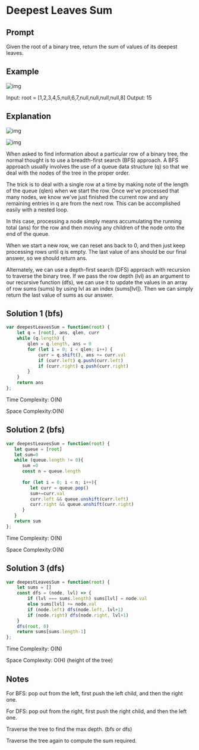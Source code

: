 # Deepest Leaves Sum

## Prompt
Given the root of a binary tree, return the sum of values of its deepest leaves.

## Example
![img](https://assets.leetcode.com/uploads/2019/07/31/1483_ex1.png)

Input: root = [1,2,3,4,5,null,6,7,null,null,null,null,8]
Output: 15

## Explanation

![img](https://leetcode.com/problems/deepest-leaves-sum/Figures/1302/traversals.png)

![img](https://leetcode.com/problems/deepest-leaves-sum/Figures/1302/dfs_bfs2.png)

When asked to find information about a particular row of a binary tree, the normal thought is to use a breadth-first search (BFS) approach. A BFS approach usually involves the use of a queue data structure (q) so that we deal with the nodes of the tree in the proper order.

The trick is to deal with a single row at a time by making note of the length of the queue (qlen) when we start the row. Once we've processed that many nodes, we know we've just finished the current row and any remaining entries in q are from the next row. This can be accomplished easily with a nested loop.

In this case, processing a node simply means accumulating the running total (ans) for the row and then moving any children of the node onto the end of the queue.

When we start a new row, we can reset ans back to 0, and then just keep processing rows until q is empty. The last value of ans should be our final answer, so we should return ans.

Alternately, we can use a depth-first search (DFS) approach with recursion to traverse the binary tree. If we pass the row depth (lvl) as an argument to our recursive function (dfs), we can use it to update the values in an array of row sums (sums) by using lvl as an index (sums[lvl]). Then we can simply return the last value of sums as our answer.

## Solution 1 (bfs)

```js
var deepestLeavesSum = function(root) {
    let q = [root], ans, qlen, curr
    while (q.length) {
        qlen = q.length, ans = 0
        for (let i = 0; i < qlen; i++) {
            curr = q.shift(), ans += curr.val
            if (curr.left) q.push(curr.left)
            if (curr.right) q.push(curr.right)
        }
    }
    return ans
};
```

Time Complexity: O(N)

Space Complexity:O(N)

## Solution 2 (bfs)

```js
var deepestLeavesSum = function(root) {
   let queue = [root]
   let sum=0
   while (queue.length != 0){
      sum =0
      const n = queue.length
      
      for (let i = 0; i < n; i++){
         let curr = queue.pop()
         sum+=curr.val
         curr.left && queue.unshift(curr.left)
         curr.right && queue.unshift(curr.right)
      }
   }
   return sum
};
```

Time Complexity: O(N)

Space Complexity:O(N)

## Solution 3 (dfs)
```js
var deepestLeavesSum = function(root) {
    let sums = []
    const dfs = (node, lvl) => {
        if (lvl === sums.length) sums[lvl] = node.val
        else sums[lvl] += node.val
        if (node.left) dfs(node.left, lvl+1)
        if (node.right) dfs(node.right, lvl+1)
    }
    dfs(root, 0)
    return sums[sums.length-1]
};
```

Time Complexity: O(N)

Space Complexity: O(H) (height of the tree)

## Notes

For BFS: pop out from the left, first push the left child, and then the right one.

For DFS: pop out from the right, first push the right child, and then the left one.

Traverse the tree to find the max depth. (bfs or dfs)

Traverse the tree again to compute the sum required.
